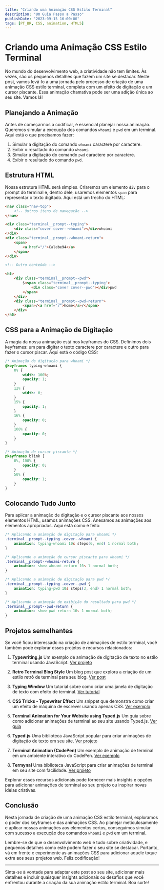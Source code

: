 ```yaml
---
title: "Criando uma Animação CSS Estilo Terminal"
description: "Um Guia Passo a Passo"
publishDate: "2023-09-15 16:00:00"
tags: [PT_BR, CSS, animation, HTML5]
---
```


# Criando uma Animação CSS Estilo Terminal

No mundo do desenvolvimento web, a criatividade não tem limites. Às vezes, são os pequenos detalhes que fazem um site se destacar. Neste post, vamos levá-lo a uma jornada pelo processo de criação de uma animação CSS estilo terminal, completa com um efeito de digitação e um cursor piscante. Essa animação chamativa pode ser uma adição única ao seu site. Vamos lá!

## Planejando a Animação

Antes de começarmos a codificar, é essencial planejar nossa animação. Queremos simular a execução dos comandos `whoami` e `pwd` em um terminal. Aqui está o que precisamos fazer:

1. Simular a digitação do comando `whoami` caractere por caractere.
2. Exibir o resultado do comando `whoami`.
3. Simular a digitação do comando `pwd` caractere por caractere.
4. Exibir o resultado do comando `pwd`.

## Estrutura HTML

Nossa estrutura HTML será simples. Criaremos um elemento `div` para o prompt do terminal e, dentro dele, usaremos elementos `span` para representar o texto digitado. Aqui está um trecho do HTML:

```html
<nav class="nav-top">
    <!-- Outros itens de navegação -->
</nav>

<div class="terminal__prompt--typing">
    <div class="cover cover--whoami"></div>whoami
</div>
<div class="terminal__prompt--whoami-return">
    <span>
        <a href="/">Calebe94</a>
    </span>
</div>

<!-- Outro conteúdo -->

<h5>
    <div class="terminal__prompt--pwd">
        $<span class="terminal__prompt--typing">
            <div class="cover cover--pwd"></div>pwd
        </span>
    </div>
    <div class="terminal__prompt--pwd-return">
        <span>/<a href="/">home</a>/</span>
    </div>
</h5>
```

## CSS para a Animação de Digitação

A magia da nossa animação está nos keyframes do CSS. Definimos dois keyframes: um para digitar o texto caractere por caractere e outro para fazer o cursor piscar. Aqui está o código CSS:

```css
/* Animação de digitação para whoami */
@keyframes typing-whoami {
    0% {
        width: 100%;
        opacity: 1;
    }
    12% {
        width: 0;
    }
    15% {
        opacity: 1;
    }
    16% {
        opacity: 0;
    }
    100% {
        opacity: 0;
    }
}

/* Animação de cursor piscante */
@keyframes blink {
    0%, 100% {
        opacity: 0;
    }
    50% {
        opacity: 1;
    }
}
```

## Colocando Tudo Junto

Para aplicar a animação de digitação e o cursor piscante aos nossos elementos HTML, usamos animações CSS. Anexamos as animações aos elementos apropriados. Aqui está como é feito:

```css
/* Aplicando a animação de digitação para whoami */
.terminal__prompt--typing .cover--whoami {
    animation: typing-whoami 10s steps(6, end) 1 normal both;
}

/* Aplicando a animação de cursor piscante para whoami */
.terminal__prompt--whoami-return {
    animation: show-whoami-return 10s 1 normal both;
}

/* Aplicando a animação de digitação para pwd */
.terminal__prompt--typing .cover--pwd {
    animation: typing-pwd 10s steps(3, end) 1 normal both;
}

/* Aplicando a animação de exibição do resultado para pwd */
.terminal__prompt--pwd-return {
    animation: show-pwd-return 10s 1 normal both;
}
```

## Projetos semelhantes

Se você ficou interessado na criação de animações de estilo terminal, você também pode explorar esses projetos e recursos relacionados:

1. **Typewriting.js**
   Um exemplo de animação de digitação de texto no estilo terminal usando JavaScript.
   [Ver projeto](https://www.cssscript.com/terminal-style-text-typing-animation-typewriting-js/)

2. **Retro Terminal Blog Style**
   Um blog post que explora a criação de um estilo retrô de terminal para seu blog.
   [Ver post](https://archive.casouri.cc/note/2018/retro-terminal-blog-style/)

3. **Typing Window**
   Um tutorial sobre como criar uma janela de digitação de texto com efeito de terminal.
   [Ver tutorial](https://gmarini.com/blog/blog/coding/2020-08-10-typing-window/)

4. **CSS Tricks - Typewriter Effect**
   Um snippet que demonstra como criar um efeito de máquina de escrever usando apenas CSS.
   [Ver exemplo](https://css-tricks.com/snippets/css/typewriter-effect/)

5. **Terminal Animation for Your Website using Typed.js**
   Um guia sobre como adicionar animações de terminal ao seu site usando Typed.js.
   [Ver guia](https://dev.to/shahstavan/terminal-animation-for-your-website-using-typed-js-2hcl)

6. **Typed.js**
   Uma biblioteca JavaScript popular para criar animações de digitação de texto em seu site.
   [Ver projeto](https://github.com/mattboldt/typed.js)

7. **Terminal Animation (CodePen)**
   Um exemplo de animação de terminal em um ambiente interativo do CodePen.
   [Ver exemplo](https://codepen.io/glitchedneon/pen/LYpvdqy)

8. **Termynal**
   Uma biblioteca JavaScript para criar animações de terminal em seu site com facilidade.
   [Ver projeto](https://github.com/ines/termynal)

Explorar esses recursos adicionais pode fornecer mais insights e opções para adicionar animações de terminal ao seu projeto ou inspirar novas ideias criativas.

## Conclusão

Nesta jornada de criação de uma animação CSS estilo terminal, exploramos o poder dos keyframes e das animações CSS. Ao planejar meticulosamente e aplicar nossas animações aos elementos certos, conseguimos simular com sucesso a execução dos comandos `whoami` e `pwd` em um terminal.

Lembre-se de que o desenvolvimento web é tudo sobre criatividade, e pequenos detalhes como este podem fazer o seu site se destacar. Portanto, vá em frente e experimente as animações CSS para adicionar aquele toque extra aos seus projetos web. Feliz codificação!

---

Sinta-se à vontade para adaptar este post ao seu site, adicionar mais detalhes e incluir quaisquer insights adicionais ou desafios que você enfrentou durante a criação da sua animação estilo terminal. Boa sorte!
